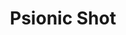 ---
title: "Psionic Shot"

feat:
  types: ["Psionic"]
  description: |
    You can charge your ranged attacks with additional damage potential.
  prerequisite: |
    Point Blank Shot.
  benefit: |
    To use this feat, you must expend your psionic focus. Your ranged attack deals +{% die_roll 2 6 0 %} points of damage. You must decide whether or not to use this feat prior to making an attack. If your attack misses, you still expend your psionic focus.
---